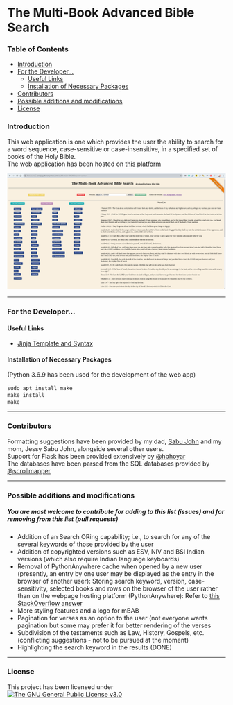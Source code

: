 # The Multi-Book Advanced Bible Search

### Table of Contents

- [Introduction](#introduction)
- [For the Developer...](#for-the-developer)
  * [Useful Links](#useful-links)
  * [Installation of Necessary Packages](#installation-of-necessary-packages)
- [Contributors](#contributors)
- [Possible additions and modifications](#possible-additions-and-modifications)
- [License](#license)

### Introduction

This web application is one which provides the user the ability to search for a word sequence, case-sensitive or case-insensitive, in a specified set of books of the Holy Bible.  
The web application has been hosted on [this platform](http://aaronjs.pythonanywhere.com/)

![A Search Example](./mBAB.png "Searching for 'saviour' in the NKJV version of the entire Bible")
***
### For the Developer...

#### Useful Links

* [Jinja Template and Syntax](https://jinja.palletsprojects.com/en/2.11.x/templates/)

#### Installation of Necessary Packages
(Python 3.6.9 has been used for the development of the web app)

    sudo apt install make  
    make install  
    make

***
### Contributors

Formatting suggestions have been provided by my dad, [Sabu John](https://www.facebook.com/sabu.john.104) and my mom, Jessy Sabu John, alongside several other users.  
Support for Flask has been provided extensively by [@hbhoyar](https://github.com/hbhoyar)  
The databases have been parsed from the SQL databases provided by [@scrollmapper](https://github.com/scrollmapper)

***
### Possible additions and modifications
##### You are most welcome to contribute for adding to this list (issues) and for removing from this list (pull requests)

* Addition of an Search ORing capability; i.e., to search for any of the several keywords of those provided by the user
* Addition of copyrighted versions such as ESV, NIV and BSI Indian versions (which also require Indian language keyboards)
* Removal of PythonAnywhere cache when opened by a new user (presently, an entry by one user may be displayed as the entry in the browser of another user): Storing search keyword, version, case-sensitivity, selected books and rows on the browser of the user rather than on the webpage hosting platform (PythonAnywhere): Refer to [this StackOverflow answer](https://stackoverflow.com/a/16206342/6539635)
* More styling features and a logo for mBAB
* Pagination for verses as an option to the user (not everyone wants pagination but some may prefer it for better rendering of the verses
* Subdivision of the testaments such as Law, History, Gospels, etc. (conflicting suggestions - not to be pursued at the moment)
* Highlighting the search keyword in the results (DONE)

***
### License

This project has been licensed under [![The GNU General Public License v3.0](https://www.gnu.org/graphics/gplv3-88x31.png "The GNU General Public License v3.0")](https://www.gnu.org/licenses/gpl-3.0.en.html)
